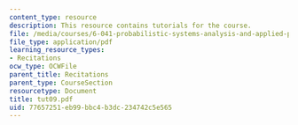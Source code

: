 ```yaml
---
content_type: resource
description: This resource contains tutorials for the course.
file: /media/courses/6-041-probabilistic-systems-analysis-and-applied-probability-spring-2006/77657251eb99bbc4b3dc234742c5e565_tut09.pdf
file_type: application/pdf
learning_resource_types:
- Recitations
ocw_type: OCWFile
parent_title: Recitations
parent_type: CourseSection
resourcetype: Document
title: tut09.pdf
uid: 77657251-eb99-bbc4-b3dc-234742c5e565
---
```

